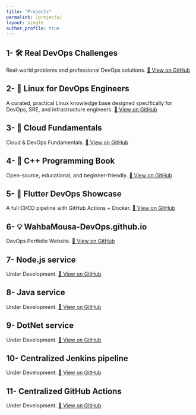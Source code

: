 ```yaml
---
title: "Projects"
permalink: /projects/
layout: single
author_profile: true
---
```


## 1- 🛠️ Real DevOps Challenges  
Real-world problems and professional DevOps solutions. [🔗 View on GitHub](https://github.com/AIOpsVision/Real-DevOps-Challenges)

## 2- 📂 Linux for DevOps Engineers
A curated, practical Linux knowledge base designed specifically for DevOps, SRE, and infrastructure engineers. [🔗 View on GitHub](https://github.com/AIOps-Vision/Linux-for-DevOps-Engineers)

## 3- 🧠 Cloud Fundamentals 
Cloud & DevOps Fundamentals. [🔗 View on GitHub](https://github.com/AIOps-Vision/Cloud-Fundamentals)

## 4- 📘 C++ Programming Book  
Open-source, educational, and beginner-friendly. [🔗 View on GitHub](https://github.com/AIOpsVision/Cpp-Educational-Book)

## 5- 📱 Flutter DevOps Showcase  
A full CI/CD pipeline with GitHub Actions + Docker. [🔗 View on GitHub](https://github.com/AIOpsVision/Flutter-App-DevOps)

## 6- 💡 WahbaMousa-DevOps.github.io
DevOps Portfolio Website. [🔗 View on GitHub](https://github.com/WahbaMousa-DevOps/WahbaMousa-DevOps.github.io)

## 7- Node.js service  
Under Development. [🔗 View on GitHub](https://github.com/AIOps-Vision/Node.js-service)

## 8- Java service 
Under Development. [🔗 View on GitHub](https://github.com/AIOps-Vision/Java-service)

## 9- DotNet service 
Under Development. [🔗 View on GitHub](https://github.com/AIOps-Vision/Node.js-service)

## 10- Centralized Jenkins pipeline 
Under Development. [🔗 View on GitHub](https://github.com/AIOps-Vision/Centralized-Jenkins-pipeline)

## 11- Centralized GitHub Actions
Under Development. [🔗 View on GitHub](https://github.com/AIOps-Vision/Centralized-GitHub-Actions)